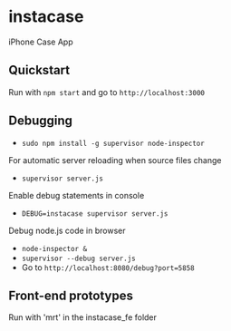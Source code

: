 instacase
=========

iPhone Case App

Quickstart
----------

Run with `npm start` and go to `http://localhost:3000`

Debugging
---------

- `sudo npm install -g supervisor node-inspector`

For automatic server reloading when source files change
- `supervisor server.js`

Enable debug statements in console
- `DEBUG=instacase supervisor server.js`

Debug node.js code in browser
- `node-inspector &`
- `supervisor --debug server.js`
- Go to `http://localhost:8080/debug?port=5858`

Front-end prototypes
--------------------

Run with 'mrt' in the instacase_fe folder
